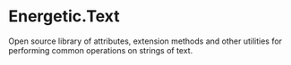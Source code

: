 # Energetic.Text
 Open source library of attributes, extension methods and other utilities for performing common operations on strings of text.
